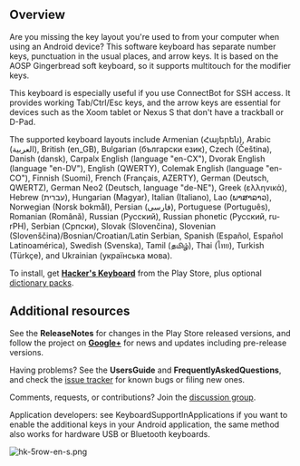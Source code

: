 ## Overview ##

Are you missing the key layout you're used to from your computer when using an Android device? This software keyboard has separate number keys, punctuation in the usual places, and arrow keys. It is based on the AOSP Gingerbread soft keyboard, so it supports multitouch for the modifier keys.

This keyboard is especially useful if you use ConnectBot for SSH access. It provides working Tab/Ctrl/Esc keys, and the arrow keys are essential for devices such as the Xoom tablet or Nexus S that don't have a trackball or D-Pad.

The supported keyboard layouts include Armenian (Հայերեն), Arabic (العربية),
British (en\_GB), Bulgarian (български език), Czech (Čeština), Danish (dansk),
Carpalx English (language "en-CX"), Dvorak English (language "en-DV"), English
(QWERTY), Colemak English (language "en-CO"), Finnish (Suomi), French
(Français, AZERTY), German (Deutsch, QWERTZ), German Neo2 (Deutsch, language "de-NE"),
Greek (ελληνικά), Hebrew (עברית), Hungarian (Magyar), Italian (Italiano), Lao
(ພາສາລາວ), Norwegian (Norsk bokmål), Persian (فارسی), Portuguese (Português),
Romanian (Română), Russian (Русский), Russian phonetic (Русский, ru-rPH),
Serbian (Српски), Slovak (Slovenčina), Slovenian
(Slovenščina)/Bosnian/Croatian/Latin Serbian, Spanish (Español, Español
Latinoamérica), Swedish (Svenska), Tamil (தமிழ்), Thai (ไทย), Turkish (Türkçe),
and Ukrainian (українська мова).

To install, get **[Hacker's
Keyboard](https://play.google.com/store/apps/details?id=org.pocketworkstation.pckeyboard)**
from the Play Store, plus optional [dictionary
packs](https://play.google.com/store/apps/developer?id=Klaus+Weidner).

## Additional resources ##

See the **ReleaseNotes** for changes in the Play Store released versions, and follow the project on **[Google+](https://plus.google.com/100683221734778417816)** for news and updates including pre-release versions.

Having problems? See the **UsersGuide** and **FrequentlyAskedQuestions**, and check the [issue tracker](http://code.google.com/p/hackerskeyboard/issues/list) for known bugs or filing new ones.

Comments, requests, or contributions? Join the [discussion group](http://groups.google.com/group/hackerskeyboard/).

Application developers: see KeyboardSupportInApplications if you want to enable the additional keys in your Android application, the same method also works for hardware USB or Bluetooth keyboards.

![hk-5row-en-s.png](hk-5row-en-s.png)
